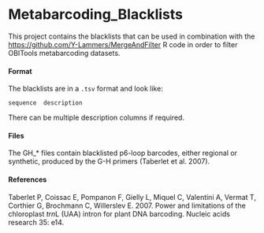 # Metabarcoding_Blacklists
This project contains the blacklists that can be used in combination with the https://github.com/Y-Lammers/MergeAndFilter R code in order to filter OBITools metabarcoding datasets.

#### Format
The blacklists are in a `.tsv` format and look like:

```
sequence  description
```

There can be multiple description columns if required.

#### Files

The GH_* files contain blacklisted p6-loop barcodes, either regional or synthetic, produced by the G-H primers (Taberlet et al. 2007).


#### References

Taberlet P, Coissac E, Pompanon F, Gielly L, Miquel C, Valentini A, Vermat T, Corthier G, Brochmann C, Willerslev E. 2007. Power and limitations of the chloroplast *trn*L (UAA) intron for plant DNA barcoding. Nucleic acids research 35: e14.
